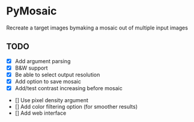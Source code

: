 # PyMosaic

Recreate a target images bymaking a mosaic out of multiple input images


## TODO

- [X] Add argument parsing
- [X] B&W support
- [X] Be able to select output resolution
- [X] Add option to save mosaic
- [X] Add/test contrast increasing before mosaic
- [] Use pixel density argument
- [] Add color filtering option (for smoother results)
- [] Add web interface
